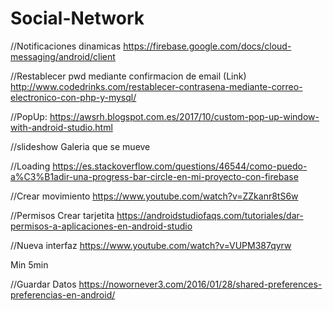 # Social-Network

//Notificaciones dinamicas
https://firebase.google.com/docs/cloud-messaging/android/client

//Restablecer pwd mediante confirmacion de email (Link)
http://www.codedrinks.com/restablecer-contrasena-mediante-correo-electronico-con-php-y-mysql/

//PopUp:
https://awsrh.blogspot.com.es/2017/10/custom-pop-up-window-with-android-studio.html


//slideshow Galeria que se mueve

//Loading
https://es.stackoverflow.com/questions/46544/como-puedo-a%C3%B1adir-una-progress-bar-circle-en-mi-proyecto-con-firebase

//Crear movimiento
https://www.youtube.com/watch?v=ZZkanr8tS6w

//Permisos Crear tarjetita
https://androidstudiofaqs.com/tutoriales/dar-permisos-a-aplicaciones-en-android-studio

//Nueva interfaz
https://www.youtube.com/watch?v=VUPM387qyrw

Min 5min

//Guardar Datos
https://nowornever3.com/2016/01/28/shared-preferences-preferencias-en-android/